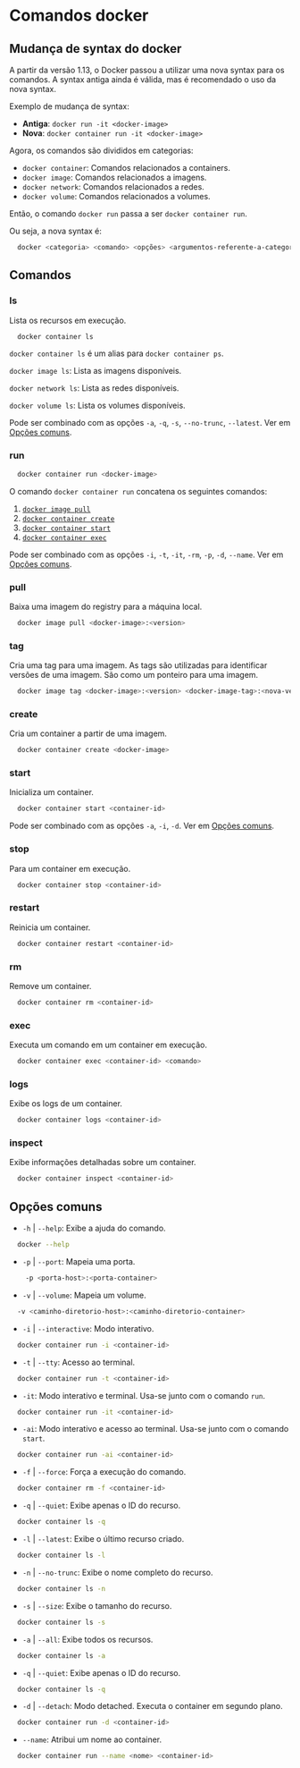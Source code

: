 # Comandos docker

## **Mudança de syntax do docker**
A partir da versão 1.13, o Docker passou a utilizar uma nova syntax para os comandos. 
A syntax antiga ainda é válida, mas é recomendado o uso da nova syntax.

Exemplo de mudança de syntax:
- **Antiga**: `docker run -it <docker-image>`
- **Nova**: `docker container run -it <docker-image>`

Agora, os comandos são divididos em categorias:
- `docker container`: Comandos relacionados a containers.
- `docker image`: Comandos relacionados a imagens.
- `docker network`: Comandos relacionados a redes.
- `docker volume`: Comandos relacionados a volumes.

Então, o comando `docker run` passa a ser `docker container run`.

Ou seja, a nova syntax é:
```bash
  docker <categoria> <comando> <opções> <argumentos-referente-a-categoria>
```



## **Comandos**

### **ls**

Lista os recursos em execução.

```bash
  docker container ls
```

`docker container ls` é um alias para `docker container ps`.

``docker image ls``: Lista as imagens disponíveis.

``docker network ls``: Lista as redes disponíveis.

``docker volume ls``: Lista os volumes disponíveis.

Pode ser combinado com as opções `-a`, `-q`, `-s`, `--no-trunc`, `--latest`. Ver em [Opções comuns](#opções).

### **run**

```bash
  docker container run <docker-image>
```

O comando ``docker container run`` concatena os seguintes comandos:
1. [`docker image pull`](#pull)
2. [`docker container create`](#create)
3. [`docker container start`](#start)
4. [`docker container exec`](#exec)

Pode ser combinado com as opções `-i`, `-t`, `-it`, `-rm`, `-p`, `-d`, `--name`. Ver em [Opções comuns](#opções).


### **pull**

Baixa uma imagem do registry para a máquina local.

```bash
  docker image pull <docker-image>:<version>
```

### **tag**
Cria uma tag para uma imagem. As tags são utilizadas para identificar versões de uma imagem.
São como um ponteiro para uma imagem.

```bash
  docker image tag <docker-image>:<version> <docker-image-tag>:<nova-versao>
```

### **create**
Cria um container a partir de uma imagem.
```bash
  docker container create <docker-image>
```


### **start**
Inicializa um container.
```bash
  docker container start <container-id>
```
Pode ser combinado com as opções `-a`, `-i`, `-d`. Ver em [Opções comuns](#opções).

### **stop**
Para um container em execução.
```bash
  docker container stop <container-id>
```

### **restart**
Reinicia um container.
```bash
  docker container restart <container-id>
```

### **rm**
Remove um container.
```bash
  docker container rm <container-id>
```

### **exec**
Executa um comando em um container em execução.
```bash
  docker container exec <container-id> <comando>
```

### **logs**
Exibe os logs de um container.
```bash
  docker container logs <container-id>
```

### **inspect**
Exibe informações detalhadas sobre um container.
```bash
  docker container inspect <container-id>
```

## **Opções comuns**

- `-h` | `--help`: Exibe a ajuda do comando.
```bash
  docker --help
```

- `-p` | `--port`: Mapeia uma porta.
```bash 
    -p <porta-host>:<porta-container>
```

- `-v` | `--volume`: Mapeia um volume.
```bash
  -v <caminho-diretorio-host>:<caminho-diretorio-container>
```

- `-i` | `--interactive`: Modo interativo.
```bash
  docker container run -i <container-id>
```

- `-t` | `--tty`: Acesso ao terminal.
```bash
  docker container run -t <container-id>
```

- `-it`: Modo interativo e terminal. Usa-se junto com o comando `run`.
```bash
  docker container run -it <container-id>
```

- `-ai`: Modo interativo e acesso ao terminal. Usa-se junto com o comando `start`.
```bash
  docker container run -ai <container-id>
```

- `-f` | `--force`: Força a execução do comando.
```bash
  docker container rm -f <container-id>
```

- `-q` | `--quiet`: Exibe apenas o ID do recurso.
```bash
  docker container ls -q
```

- `-l` | `--latest`: Exibe o último recurso criado.
```bash
  docker container ls -l
```

- `-n` | `--no-trunc`: Exibe o nome completo do recurso.
```bash
  docker container ls -n
```

- `-s` | `--size`: Exibe o tamanho do recurso.
```bash
  docker container ls -s
```

- `-a` | `--all`: Exibe todos os recursos.
```bash
  docker container ls -a
```

- `-q` | `--quiet`: Exibe apenas o ID do recurso.
```bash
  docker container ls -q
```

- `-d` | `--detach`: Modo detached. Executa o container em segundo plano.
```bash
  docker container run -d <container-id>
```

- `--name`: Atribui um nome ao container.
```bash
  docker container run --name <nome> <container-id>
```